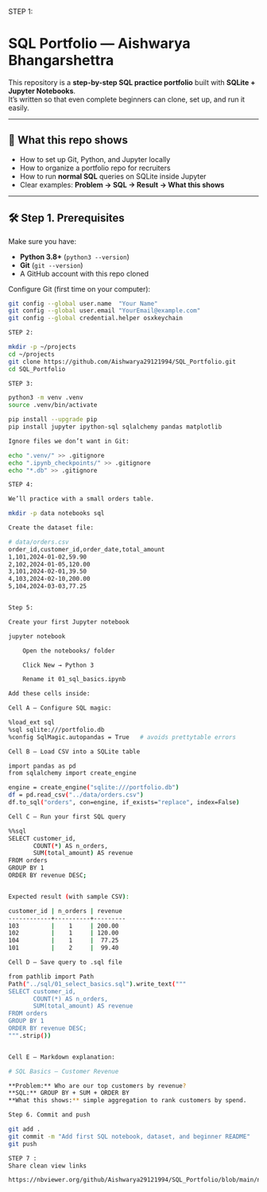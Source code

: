 STEP 1:

# SQL Portfolio — Aishwarya Bhangarshettra

This repository is a **step-by-step SQL practice portfolio** built with **SQLite + Jupyter Notebooks**.  
It’s written so that even complete beginners can clone, set up, and run it easily.  

---

## 🌟 What this repo shows
- How to set up Git, Python, and Jupyter locally  
- How to organize a portfolio repo for recruiters  
- How to run **normal SQL** queries on SQLite inside Jupyter  
- Clear examples: **Problem → SQL → Result → What this shows**

---

## 🛠️ Step 1. Prerequisites
Make sure you have:
- **Python 3.8+** (`python3 --version`)  
- **Git** (`git --version`)  
- A GitHub account with this repo cloned  

Configure Git (first time on your computer):
```bash
git config --global user.name  "Your Name"
git config --global user.email "YourEmail@example.com"
git config --global credential.helper osxkeychain

STEP 2:

mkdir -p ~/projects
cd ~/projects
git clone https://github.com/Aishwarya29121994/SQL_Portfolio.git
cd SQL_Portfolio

STEP 3:

python3 -m venv .venv
source .venv/bin/activate

pip install --upgrade pip
pip install jupyter ipython-sql sqlalchemy pandas matplotlib

Ignore files we don’t want in Git:

echo ".venv/" >> .gitignore
echo ".ipynb_checkpoints/" >> .gitignore
echo "*.db" >> .gitignore

STEP 4:

We’ll practice with a small orders table.

mkdir -p data notebooks sql

Create the dataset file:

# data/orders.csv
order_id,customer_id,order_date,total_amount
1,101,2024-01-02,59.90
2,102,2024-01-05,120.00
3,101,2024-02-01,39.50
4,103,2024-02-10,200.00
5,104,2024-03-03,77.25


Step 5:

Create your first Jupyter notebook

jupyter notebook

	Open the notebooks/ folder

	Click New → Python 3

	Rename it 01_sql_basics.ipynb

Add these cells inside:

Cell A — Configure SQL magic:

%load_ext sql
%sql sqlite:///portfolio.db
%config SqlMagic.autopandas = True   # avoids prettytable errors

Cell B — Load CSV into a SQLite table

import pandas as pd
from sqlalchemy import create_engine

engine = create_engine("sqlite:///portfolio.db")
df = pd.read_csv("../data/orders.csv")
df.to_sql("orders", con=engine, if_exists="replace", index=False)

Cell C — Run your first SQL query

%%sql
SELECT customer_id,
       COUNT(*) AS n_orders,
       SUM(total_amount) AS revenue
FROM orders
GROUP BY 1
ORDER BY revenue DESC;


Expected result (with sample CSV):

customer_id | n_orders | revenue
------------+----------+---------
103         |    1     | 200.00
102         |    1     | 120.00
104         |    1     |  77.25
101         |    2     |  99.40

Cell D — Save query to .sql file

from pathlib import Path
Path("../sql/01_select_basics.sql").write_text("""
SELECT customer_id,
       COUNT(*) AS n_orders,
       SUM(total_amount) AS revenue
FROM orders
GROUP BY 1
ORDER BY revenue DESC;
""".strip())


Cell E — Markdown explanation:

# SQL Basics — Customer Revenue

**Problem:** Who are our top customers by revenue?  
**SQL:** GROUP BY + SUM + ORDER BY  
**What this shows:** simple aggregation to rank customers by spend.

Step 6. Commit and push

git add .
git commit -m "Add first SQL notebook, dataset, and beginner README"
git push

STEP 7 :
Share clean view links

https://nbviewer.org/github/Aishwarya29121994/SQL_Portfolio/blob/main/notebooks/01_sql_basics.ipynb
